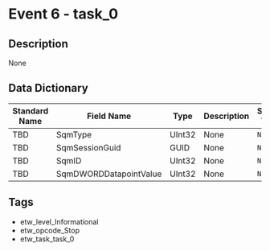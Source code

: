 # Event 6 - task_0

## Description
None

## Data Dictionary
|Standard Name|Field Name|Type|Description|Sample Value|
|---|---|---|---|---|
|TBD|SqmType|UInt32|None|`None`|
|TBD|SqmSessionGuid|GUID|None|`None`|
|TBD|SqmID|UInt32|None|`None`|
|TBD|SqmDWORDDatapointValue|UInt32|None|`None`|

## Tags
* etw_level_Informational
* etw_opcode_Stop
* etw_task_task_0